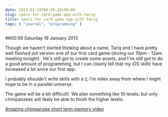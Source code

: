 ```yaml
---
date: 2013-01-19T00:59:10+09:00
slug: specs-for-card-game-app-with-tariq
title: specs for card game app with Tariq
tags: [ "journal", "programming" ]
---
```


##00:59 Saturday 19 January 2013

Though we haven't started thinking about a name, Tariq and I have pretty well fleshed out version one of our first card game (during our 10pm - 12am meeting tonight).  He's still got to create some assets, and I've still got to do a good amount of programming, but I can clearly tell that my iOS skillz have increased a lot since our first app.

I probably shouldn't write skills with a z; I'm miles away from where I might hope to be in a parallel universe.

The game will be a bit difficult!  We plan something like 10 levels, but only chimpanzees will likely be able to finish the higher levels.

[Amazing chimpanzee short term memory video](https://www.youtube.com/watch?v=ravykEih1rE)
